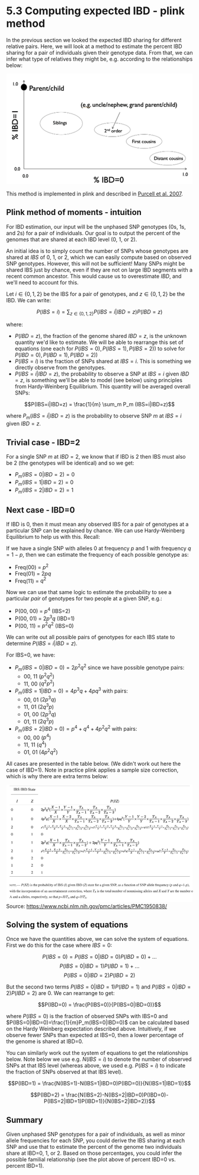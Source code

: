 # 5.3 Computing expected IBD - plink method

In the previous section we looked the expected IBD sharing for different relative pairs. Here, we will look at a method to estimate the percent IBD sharing for a pair of individuals given their genotype data. From that, we can infer what type of relatives they might be, e.g. according to the relationships below:

![ibd_sharing](images/ibd_sharing.png)

This method is implemented in plink and described in [Purcell et al. 2007](https://www.ncbi.nlm.nih.gov/pmc/articles/PMC1950838/).

## Plink method of moments - intuition

For IBD estimation, our input will be the unphased SNP genotypes (0s, 1s, and 2s) for a pair of individuals. Our goal is to output the percent of the genomes that are shared at each IBD level (0, 1, or 2).

An initial idea is to simply count the number of SNPs whose genotypes are shared at *IBS* of 0, 1, or 2, which we can easily compute based on observed SNP genotypes. However, this will not be sufficient! Many SNPs might be shared IBS just by chance, even if they are not on large IBD segments with a recent common ancestor. This would cause us to overestimate *IBD*, and we'll need to account for this.

Let $i \in \{0, 1, 2\}$ be the IBS for a pair of genotypes, and  $z \in \{0, 1, 2\}$ be the IBD. We can write:

$$P(IBS=i) = \sum_{z \in \{0, 1, 2\}} P(IBS=i|IBD=z)P(IBD=z)$$

where:
* $P(IBD=z)$, the fraction of the genome shared $IBD=z$, is the unknown quantity we'd like to estimate. We will be able to rearrange this set of equations (one each for $P(IBS=0), P(IBS=1), P(IBS=2))$ to solve for $P(IBD=0), P(IBD=1), P(IBD=2))$
* $P(IBS=i)$ is the fraction of SNPs shared at $IBS=i$. This is something we directly observe from the genotypes.
* $P(IBS=i|IBD=z)$, the probability to observe a SNP at $IBS=i$ given $IBD=z$, is something we'll be able to model (see below) using principles from Hardy-Weinberg Equilibrium. This quantity will be averaged overall SNPs:

$$P(IBS=i|IBD=z) = \frac{1}{m} \sum_m P_m (IBS=i|IBD=z)$$

where $P_m(IBS=i|IBD=z)$ is the probability to observe SNP $m$ at $IBS=i$ given $IBD=z$.

## Trivial case - IBD=2

For a single SNP $m$ at $IBD=2$, we know that if IBD is 2 then IBS must also be 2 (the genotypes will be identical) and so we get:

* $P_m(IBS=0|IBD=2) = 0$
* $P_m(IBS=1|IBD=2) = 0$
* $P_m(IBS=2|IBD=2) = 1$

## Next case - IBD=0

If IBD is 0, then it must mean any observed IBS for a pair of genotypes at a particular SNP can be explained by chance. We can use Hardy-Weinberg Equilibrium to help us with this. Recall:

If we have a single SNP with alleles 0 at frequency $p$ and 1 with frequency $q=1-p$, then we can estimate the frequency of each possible genotype as:

* Freq(00) = $p^2$
* Freq(01) = $2pq$
* Freq(11) = $q^2$

Now we can use that same logic to estimate the probability to see a particular *pair* of genotypes for two people at a given SNP, e.g.:

* P(00, 00) = $p^4$ (IBS=2)
* P(00, 01) = $2p^3q$ (IBD=1)
* P(00, 11) = $p^2q^2$ (IBS=0)

We can write out all possible pairs of genotypes for each IBS state to determine $P(IBS=i|IBD=z)$.

For IBS=0, we have:
* $P_m(IBS=0|IBD=0) = 2p^2q^2$ since we have possible genotype pairs:
  * 00, 11 ($p^2q^2$)
  * 11, 00 ($q^2p^2$)
* $P_m(IBS=1|IBD=0) = 4p^3q+4pq^3$ with pairs:
  * 00, 01 ($2p^3q$)
  * 11, 01 ($2q^3p$)
  * 01, 00 ($2p^3q$)
  * 01, 11 ($2q^3p$)
* $P_m(IBS=2|IBD=0) = p^4+q^4 + 4p^2q^2$ with pairs:
  * 00, 00 ($p^4$)
  * 11, 11 ($q^4$)
  * 01, 01 ($4p^2q^2$)

All cases are presented in the table below. (We didn't work out here the case of IBD=1). Note in practice plink applies a sample size correction, which is why there are extra terms below:

![plinkibd](images/plinkibd.png)
Source: https://www.ncbi.nlm.nih.gov/pmc/articles/PMC1950838/

## Solving the system of equations

Once we have the quantities above, we can solve the system of equations. First we do this for the case where $IBS=0$:

$$P(IBS=0) = P(IBS=0|IBD=0)P(IBD=0) + ...$$
$$   P(IBS=0|IBD=1)P(IBD=1) + ...$$
$$   P(IBS=0|IBD=2)P(IBD=2)$$

But the second two terms $P(IBS=0|IBD=1)P(IBD=1)$ and $P(IBS=0|IBD=2)P(IBD=2)$ are 0. We can rearrange to get:

$$P(IBD=0) = \frac{P(IBS=0)}{P(IBS=0|IBD=0)}$$

where $P(IBS=0)$ is the fraction of observed SNPs with IBS=0 and $P(IBS=0|IBD=0)=\frac{1}{m}P_m(IBS=0|IBD=0)$ can be calculated based on the Hardy Weinberg expectation described above. Intuitively, if we observe fewer SNPs than expected at IBS=0, then a lower percentage of the genome is shared at IBD=0.

You can similarly work out the system of equations to get the relationships below. Note below we use e.g. $N(IBS=i)$ to denote the number of observed SNPs at that IBS level (whereas above, we used e.g. $P(IBS=i)$ to indicate the fraction of SNPs observed at that IBS level).

$$P(IBD=1) = \frac{N(IBS=1)-N(IBS=1|IBD=0)P(IBD=0)}{N(IBS=1|IBD=1)}$$

$$P(IBD=2) = \frac{N(IBS=2)-N(IBS=2|IBD=0)P(IBD=0)-P(IBS=2|IBD=1)P(IBD=1)}{N(IBS=2|IBD=2)}$$

## Summary

Given unphased SNP genotypes for a pair of individuals, as well as minor allele frequencies for each SNP, you could derive the IBS sharing at each SNP and use that to estimate the percent of the genome two individuals share at IBD=0, 1, or 2. Based on those percentages, you could infer the possible familial relationship (see the plot above of percent IBD=0 vs. percent IBD=1).
